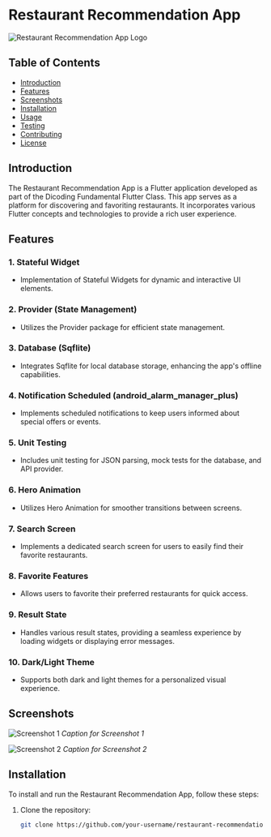 # Restaurant Recommendation App

![Restaurant Recommendation App Logo](link/to/logo.png)

## Table of Contents
- [Introduction](#introduction)
- [Features](#features)
- [Screenshots](#screenshots)
- [Installation](#installation)
- [Usage](#usage)
- [Testing](#testing)
- [Contributing](#contributing)
- [License](#license)

## Introduction

The Restaurant Recommendation App is a Flutter application developed as part of the Dicoding Fundamental Flutter Class. This app serves as a platform for discovering and favoriting restaurants. It incorporates various Flutter concepts and technologies to provide a rich user experience.

## Features

### 1. Stateful Widget
- Implementation of Stateful Widgets for dynamic and interactive UI elements.

### 2. Provider (State Management)
- Utilizes the Provider package for efficient state management.

### 3. Database (Sqflite)
- Integrates Sqflite for local database storage, enhancing the app's offline capabilities.

### 4. Notification Scheduled (android_alarm_manager_plus)
- Implements scheduled notifications to keep users informed about special offers or events.

### 5. Unit Testing
- Includes unit testing for JSON parsing, mock tests for the database, and API provider.

### 6. Hero Animation
- Utilizes Hero Animation for smoother transitions between screens.

### 7. Search Screen
- Implements a dedicated search screen for users to easily find their favorite restaurants.

### 8. Favorite Features
- Allows users to favorite their preferred restaurants for quick access.

### 9. Result State
- Handles various result states, providing a seamless experience by loading widgets or displaying error messages.

### 10. Dark/Light Theme
- Supports both dark and light themes for a personalized visual experience.

## Screenshots

![Screenshot 1](link/to/screenshot1.png)
*Caption for Screenshot 1*

![Screenshot 2](link/to/screenshot2.png)
*Caption for Screenshot 2*

## Installation

To install and run the Restaurant Recommendation App, follow these steps:

1. Clone the repository:
   ```bash
   git clone https://github.com/your-username/restaurant-recommendation-app.git

